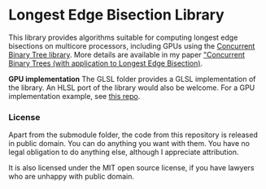 # Longest Edge Bisection Library

This library provides algorithms suitable for computing longest edge bisections on multicore processors, including GPUs using the [Concurrent Binary Tree library](https://github.com/jdupuy/libcbt). More details are available in my paper ["Concurrent Binary Trees (with application to Longest Edge Bisection)](https://onrendering.com/).


**GPU implementation**
The GLSL folder provides a GLSL implementation of the library. An HLSL port of the library would also be welcome.
For a GPU implementation example, see [this repo](https://github.com/jdupuy/LongestEdgeBisection2D).


### License

Apart from the submodule folder, the code from this repository is released in public domain. You can do anything you want with them. You have no legal obligation to do anything else, although I appreciate attribution.

It is also licensed under the MIT open source license, if you have lawyers who are unhappy with public domain.

